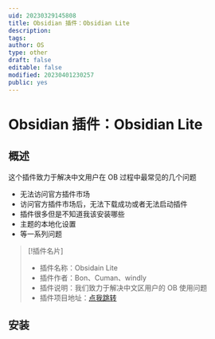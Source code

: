 ```yaml
---
uid: 20230329145808
title: Obsidian 插件：Obsidian Lite
description: 
tags: 
author: OS
type: other
draft: false
editable: false
modified: 20230401230257
public: yes
---
```


# Obsidian 插件：Obsidian Lite

## 概述

这个插件致力于解决中文用户在 OB 过程中最常见的几个问题

- 无法访问官方插件市场
- 访问官方插件市场后，无法下载成功或者无法启动插件
- 插件很多但是不知道我该安装哪些
- 主题的本地化设置
- 等一系列问题

> [!插件名片]
>- 插件名称：Obsidain Lite
> - 插件作者：Bon、Cuman、windly
> - 插件说明：我们致力于解决中文区用户的 OB 使用问题
> - 插件项目地址：[点我跳转](https://github.com/Wanxp/obsidian-douban)

## 安装
